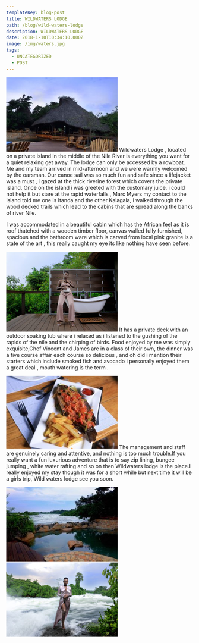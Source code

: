 ```yaml
---
templateKey: blog-post
title: WILDWATERS LODGE
path: /blog/wild-waters-lodge
description: WILDWATERS LODGE
date: 2018-1-10T10:34:10.000Z
image: /img/waters.jpg
tags:
  - UNCATEGORIZED
  - POST
---
```

<div class='wilder'>
  <div class='wild1'></div>
  <div class='wild2'></div>
  <div class='wild3'></div>
</div>
<div class="w1">
  <p><img src="./w1.jpeg" alt="wild-image">
    Wildwaters Lodge ,  located on a private island in
    the middle of the Nile River is everything you want
    for a quiet relaxing get away. The lodge can only be
    accessed by a rowboat.  Me and my team arrived in
    mid-afternoon  and we were warmly welcomed by the
    oarsman. Our canoe sail was so much  fun and safe
    since a lifejacket was a must , i gazed at the thick
    riverine forest which covers the private island.
    Once on the island i was  greeted with the customary
    juice, i could not help it but stare at the rapid waterfalls , Marc Myers my contact
    to the island told me one is Itanda and the other Kalagala, i walked through the wood decked trails which  lead to the cabins  that are spread along the banks of river Nile.
</p>
 <p>
     I was accommodated in a beautiful cabin which has the African feel as it is roof thatched with a wooden timber floor, canvas walled fully furnished, spacious and the bathroom ware which is carved from local pink granite  is a state of the art , this really caught my eye its like nothing have seen before.
  </p>
</div>
  <div class="w2">
    <p><img  src="./w13.jpg" alt="betty" >
        It has a private deck with an outdoor soaking tub
        where i  relaxed as i listened to the gushing of the
        rapids of the nile and the chirping of birds.
        Food enjoyed by me was simply exquisite,Chef Vincent
        and James are in a class of their own, the  dinner
        was a five course affair each course so  delicious ,
        and oh did i mention their  starters which include
        smoked fish and avocado i personally enjoyed them a
        great deal , mouth watering is the term .
    </p>
  </div>
  <div class="w3">
    <p> <img  src="./w6.jpeg" alt="food" >
      The management and staff are genuinely caring and
      attentive, and nothing is too much trouble.If you
      really want a fun luxurious adventure that is to say
      zip lining, bungee jumping , white water rafting and
      so on then Wildwaters lodge is the place.I really
      enjoyed my stay though it was for a short while but
      next time it will be a girls trip, Wild waters lodge
      see you soon.
    </p>
  </div>
  <div class="mt-5 row">
    <div class="col">
      <img  src="./w4.jpeg" alt="betty" > 
    </div>
    <div class="col">
      <img  src="./w5.jpg" alt="betty" >
    </div>
  </div>
